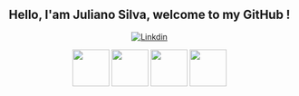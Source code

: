 <h2 align="center">Hello, I'am Juliano Silva, welcome to my GitHub !</h2>

<p align="center">
  <a href="https://www.linkedin.com/in/julianoacs/" target="_blank">
    <img src="https://img.shields.io/badge/LinkedIn-0077B5?style=for-the-badge&logo=linkedin&logoColor=white" alt="Linkdin">
  </a>
</p>

<p align="center">
  <img src="https://cdn.jsdelivr.net/gh/devicons/devicon/icons/java/java-original-wordmark.svg" width="65px">
  <img src="https://cdn.jsdelivr.net/gh/devicons/devicon/icons/html5/html5-original.svg" width="65px">
  <img src="https://cdn.jsdelivr.net/gh/devicons/devicon/icons/css3/css3-original.svg" width="65px">
  <img src="https://cdn.jsdelivr.net/gh/devicons/devicon/icons/sass/sass-original.svg" width="65px">
</p>
